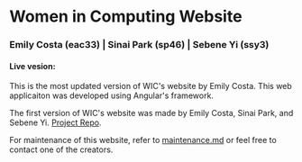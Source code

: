 # Women in Computing Website
### Emily Costa (eac33) | Sinai Park (sp46) | Sebene Yi (ssy3)
#### Live vesion: <put link here>

This is the most updated version of WIC's website by Emily Costa. This web applicaiton was developed using Angular's framework.

The first version of WIC's website was made by Emily Costa, Sinai Park, and Sebene Yi. [Project Repo](https://github.com/cs336-wic/web-app).

For maintenance of this website, refer to [maintenance.md](../maintenance.md) or feel free to contact one of the creators.



